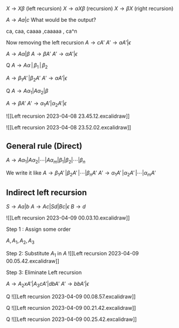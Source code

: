 $X \rightarrow X\beta$ (left recursion)
$X \rightarrow \alpha X\beta$ (recursion)
$X \rightarrow \beta X$ (right recursion)


$A \rightarrow Aa|c$
What would be the output?

ca, caa, caaaa ,caaaaa , ca^n

Now removing the left recursion
$A \rightarrow cA'$
$A' \rightarrow aA' | \epsilon$



$A \rightarrow A\alpha|\beta$
$A \rightarrow \beta A'$
$A' \rightarrow \alpha A' | \epsilon$

Q
$A \rightarrow A\alpha\,|\,\beta_1 \,|\, \beta_2$

$A \rightarrow \beta_1 A' \, |\beta_2 A'$
$A' \rightarrow  \alpha A' | \epsilon$

Q
$A \rightarrow A \alpha_1 | A \alpha_2 | \beta$

$A \rightarrow \beta A'$
$A' \rightarrow \alpha_1 A' | \alpha_2 A' | \epsilon$

![[Left recursion 2023-04-08 23.45.12.excalidraw]]

![[Left recursion 2023-04-08 23.52.02.excalidraw]]

## General rule (Direct)

$A \rightarrow A\alpha_1 | A\alpha_2 | \cdots | A\alpha_m | \beta_1 | \beta_2 | \cdots | \beta_n$

We write it like
$A \rightarrow \beta_1A'\, |\beta_2A'\,|\cdots |\beta_nA'$
$A' \rightarrow \alpha_1A'\, |\alpha_2A'\,|\cdots |\alpha_mA'$

## Indirect left recursion

$S \rightarrow Aa | b$
$A \rightarrow Ac | Sd | Bc | \epsilon$
$B \rightarrow d$


![[Left recursion 2023-04-09 00.03.10.excalidraw]]

Step 1 : Assign some order 

$A, A_1 , A_2 , A_3$

Step 2:  Substitute $A_1$ in $A$
![[Left recursion 2023-04-09 00.05.42.excalidraw]]

Step 3: Eliminate Left recursion

$A \rightarrow A_2 x A'  | A_3 c A' | db A'$
$A' \rightarrow bbA' | \epsilon$

Q
![[Left recursion 2023-04-09 00.08.57.excalidraw]]

Q
![[Left recursion 2023-04-09 00.21.42.excalidraw]]

Q
![[Left recursion 2023-04-09 00.25.42.excalidraw]]

